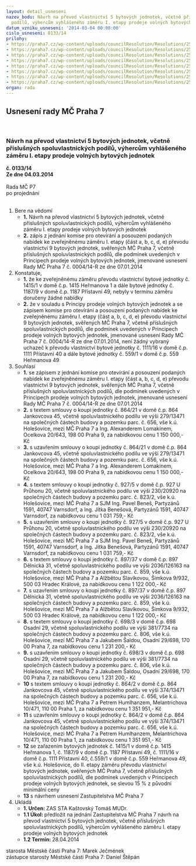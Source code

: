 ```yaml
---
layout: detail_usneseni
nazev_bodu: Návrh na převod vlastnictví 5 bytových jednotek, včetně příslušných spoluvlastnických
  podílů, výhercům vyhlášeného záměru I. etapy prodeje volných bytových jednotek
datum_vzniku_usneseni: '2014-03-04 00:00:00'
cislo_usneseni: 0133/14
prilohy:
- https://praha7.cz/wp-content/uploads/councilResolution/Resolutions/25248/10-14-priloha_1_usnrbje1.pdf
- https://praha7.cz/wp-content/uploads/councilResolution/Resolutions/25248/10-14-priloha_2_zamerybje1.pdf
- https://praha7.cz/wp-content/uploads/councilResolution/Resolutions/25248/10-14-priloha_10_smlalbje1.doc
- https://praha7.cz/wp-content/uploads/councilResolution/Resolutions/25248/10-14-priloha_11smlbnbje1.doc
- https://praha7.cz/wp-content/uploads/councilResolution/Resolutions/25248/10-14-priloha_12_smlasbje1.doc
- https://praha7.cz/wp-content/uploads/councilResolution/Resolutions/25248/10-14-priloha_13_smljsbje1.doc
- https://praha7.cz/wp-content/uploads/councilResolution/Resolutions/25248/10-14-priloha_14_smlphbje1.doc
- https://praha7.cz/wp-content/uploads/councilResolution/Resolutions/25248/10-14-priloha_15_bje1z.doc
organ: rada
---
```

<div id="ucUsn_pList" class="usn">
	<span><h2>Usnesení rady MČ Praha 7 </h2>
<br></span><div class="standBody">
<span><h3>Návrh na převod vlastnictví 5 bytových jednotek, včetně příslušných spoluvlastnických podílů, výhercům vyhlášeného záměru I. etapy prodeje volných bytových jednotek</h3></span><div class="center">
		<strong>č. 0133/14</strong><br>
	</div>
<div class="center">
		<strong>Ze dne 04.03.2014</strong><br><br>
	</div>Rada MČ P7<br> po projednání<br><br><ol>
<li>Bere na vědomí<ul>
<li>
<strong>1.</strong> Návrh na převod vlastnictví 5 bytových jednotek, včetně příslušných spoluvlastnických podílů, výhercům vyhlášeného záměru I. etapy prodeje volných bytových jednotek</li>
<li>
<strong>2.</strong> zápis z jednání komise pro otevírání a posouzení podaných nabídek ke zveřejněnému záměru I. etapy (část a, b, c, d, e) převodu vlastnictví 9 bytových jednotek, svěřených MČ Praha 7, včetně příslušných spoluvlastnických podílů,  dle podmínek uvedených v Principech prodeje volných bytových jednotek, jmenované usnesení Rady MČ Praha 7 č. 0004/14-R ze dne 07.01.2014</li>
</ul>
</li>
<li>Konstatuje,<ul>
<li>
<strong>1.</strong> že ke zveřejněnému záměru převodu vlastnictví bytové jednotky č. 1415/1 v domě č.p. 1415 Heřmanova 1 a dále bytové jednotky č. 1187/9 v domě č.p. 1187 Přístavní 49, nebyly v termínu záměru doručeny žádné nabídky</li>
<li>
<strong>2.</strong> že v souladu s Principy prodeje volných bytových jednotek a se zápisem komise pro otevírání a posouzení podaných nabídek ke zveřejněnému záměru I. etapy (část a, b, c, d, e) převodu vlastnictví 9 bytových jednotek, svěřených MČ Praha 7, včetně příslušných spoluvlastnických podílů, dle podmínek uvedených v Principech prodeje volných bytových jednotek, jmenované usnesení Rady MČ Praha 7 č. 0004/14-R ze dne 07.01.2014, není žádný vybraný uchazeč k převodu vlastnictví bytové jednotky č. 1111/16 v domě č.p. 1111 Přístavní 40 a dále bytové jednotky č. 559/1 v domě č.p. 559 Heřmanova 49</li>
</ul>
</li>
<li>Souhlasí<ul>
<li>
<strong>1.</strong> se zápisem z jednání komise pro otevírání a posouzení podaných nabídek ke zveřejněnému záměru I. etapy (část a, b, c, d, e) převodu vlastnictví 9 bytových jednotek, svěřených MČ Praha 7, včetně příslušných spoluvlastnických podílů,  dle podmínek uvedených v Principech prodeje volných bytových jednotek, jmenované usnesení Rady MČ Praha 7 č. 0004/14-R ze dne 07.01.2014</li>
<li>
<strong>2.</strong> s textem smlouvy o koupi jednotky č. 864/21 v domě č.p. 864 Jankovcova 45, včetně spoluvlastnického podílu ve výši 279/13471 na společných částech budovy a pozemku parc. č. 656, vše k.ú. Holešovice, mezi MČ Praha 7 a Ing. Alexanderem Lomakinem, Ocelkova 20/643, 198 00  Praha 9, za nabídkovou cenu 1 150 000,- Kč</li>
<li>
<strong>3.</strong> s uzavřením smlouvy o koupi jednotky č. 864/21 v domě č.p. 864 Jankovcova 45, včetně spoluvlastnického podílu ve výši 279/13471 na společných částech budovy a pozemku parc. č. 656, vše k.ú. Holešovice, mezi MČ Praha 7 a Ing. Alexanderem Lomakinem, Ocelkova 20/643, 198 00  Praha 9, za nabídkovou cenu 1 150 000,- Kč</li>
<li>
<strong>4.</strong> s textem smlouvy o koupi jednotky č. 927/5 v domě č.p. 927 U Průhonu 20, včetně spoluvlastnického podílu ve výši 230/20920 na společných částech budovy a pozemku parc. č. 823/2, vše k.ú. Holešovice, mezi MČ Praha 7 a SJM Ing. Pavel Beneš, Partyzánů 1591, 40747  Varnsdorf,  a Ing. Jitka Benešová, Partyzánů 1591, 40747  Varnsdorf, za nabídkovou cenu 1 031 759,- Kč</li>
<li>
<strong>5.</strong> s uzavřením smlouvy o koupi jednotky č. 927/5 v domě č.p. 927 U Průhonu 20, včetně spoluvlastnického podílu ve výši 230/20920 na společných částech budovy a pozemku parc. č. 823/2, vše k.ú. Holešovice, mezi MČ Praha 7 a SJM Ing. Pavel Beneš, Partyzánů 1591, 40747  Varnsdorf,  a Ing. Jitka Benešová, Partyzánů 1591, 40747  Varnsdorf, za nabídkovou cenu 1 031 759,- Kč</li>
<li>
<strong>6.</strong> s textem smlouvy o koupi jednotky č. 897/37 v domě č.p. 897 Dělnická 31, včetně spoluvlastnického podílu ve výši 2036/126163 na společných částech budovy a pozemku parc. č. 859, vše k.ú. Holešovice, mezi MČ Praha 7 a Alžbětou Slavíkovou, Šimkova 9/932, 500 03  Hradec Králové, za nabídkovou cenu 1 122 000,- Kč</li>
<li>
<strong>7.</strong> s uzavřením smlouvy o koupi jednotky č. 897/37 v domě č.p. 897 Dělnická 31, včetně spoluvlastnického podílu ve výši 2036/126163 na společných částech budovy a pozemku parc. č. 859, vše k.ú. Holešovice, mezi MČ Praha 7 a Alžbětou Slavíkovou, Šimkova 9/932, 500 03  Hradec Králové, za nabídkovou cenu 1 122 000,- Kč</li>
<li>
<strong>8.</strong> s textem smlouvy o koupi jednotky č. 698/3 v domě č.p. 698 Osadní 29, včetně spoluvlastnického podílu ve výši 381/7734 na společných částech budovy a pozemku parc. č. 806, vše k.ú. Holešovice, mezi MČ Praha 7 a Jakubem Šaldou, Osadní 29/698, 170 00  Praha 7, za nabídkovou cenu 1 231 200,- Kč</li>
<li>
<strong>9.</strong> s uzavřením smlouvy o koupi jednotky č. 698/3 v domě č.p. 698 Osadní 29, včetně spoluvlastnického podílu ve výši 381/7734 na společných částech budovy a pozemku parc. č. 806, vše k.ú. Holešovice, mezi MČ Praha 7 a Jakubem Šaldou, Osadní 29/698, 170 00  Praha 7, za nabídkovou cenu 1 231 200,- Kč</li>
<li>
<strong>10</strong> s textem smlouvy o koupi jednotky č. 864/2 v domě č.p. 864 Jankovcova 45, včetně spoluvlastnického podílu ve výši 374/13471 na společných částech budovy a pozemku parc. č. 656, vše k.ú. Holešovice, mezi MČ Praha 7 a Petrem Humlhanzem, Melantrichova 10/471, 110 00  Praha 1, za nabídkovou cenu 1 351 951,- Kč</li>
<li>
<strong>11</strong> s uzavřením smlouvy o koupi jednotky č. 864/2 v domě č.p. 864 Jankovcova 45, včetně spoluvlastnického podílu ve výši 374/13471 na společných částech budovy a pozemku parc. č. 656, vše k.ú. Holešovice, mezi MČ Praha 7 a Petrem Humlhanzem, Melantrichova 10/471, 110 00  Praha 1, za nabídkovou cenu 1 351 951,- Kč</li>
<li>
<strong>12</strong> se zařazením bytových jednotek č. 1415/1 v domě č.p. 1415 Heřmanova 1, č. 1187/9 v domě č.p. 1187 Přístavní 49, č. 1111/16 v domě č.p. 1111 Přístavní 40, č.559/1 v domě č.p. 559 Heřmanova 49, vše k.ú. Holešovice, do II. etapy záměru převodu vlastnictví bytových jednotek, svěřených MČ Praha 7, včetně příslušných spoluvlastnických podílů, dle podmínek uvedených v Principech prodeje volných bytových jednotek, se slevou 15 % z původní minimální ceny</li>
<li>
<strong>13</strong> s návrhem usnesení Zastupitelstva  MČ Praha 7</li>
</ul>
</li>
<li>Ukládá<ul>
<li>
<strong>1. Určen: </strong>ZAS STA Kaštovský Tomáš MUDr.</li>
<li>
<strong>1.1 Úkol: </strong>předložit na jednání Zastupitelstva  MČ Praha 7 návrh na převod vlastnictví 5 bytových jednotek, včetně příslušných spoluvlastnických podílů, výhercům vyhlášeného záměru I. etapy prodeje volných bytových jednotek</li>
<li>
<strong>1.2 Termín: </strong>28.04.2014</li>
</ul>
</li>
</ol>starosta Městské části Praha 7: Marek Ječmének<br>zástupce starosty Městské části Praha 7: Daniel Štěpán 
</div>
</div>